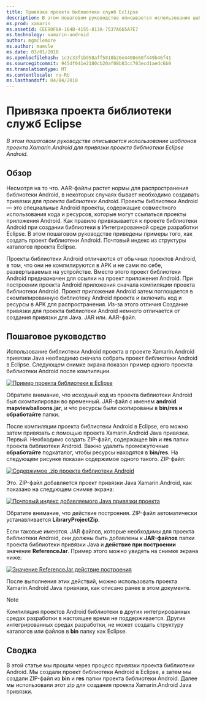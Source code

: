 ```yaml
---
title: Привязка проекта библиотеки служб Eclipse
description: В этом пошаговом руководстве описывается использование шаблонов проекта Xamarin.Android для привязки проекта библиотеки Eclipse Android.
ms.prod: xamarin
ms.assetid: CEE90F8A-164B-4155-813A-7537A665A7E7
ms.technology: xamarin-android
author: mgmclemore
ms.author: mamcle
ms.date: 03/01/2018
ms.openlocfilehash: 1c3c33f1b958aff5818b26e4408e60f449b46f41
ms.sourcegitcommit: 945df041e2180cb20af08b83cc703ecd1aedc6b0
ms.translationtype: MT
ms.contentlocale: ru-RU
ms.lasthandoff: 04/04/2018
---
```

# <a name="binding-an-eclipse-library-project"></a>Привязка проекта библиотеки служб Eclipse

_В этом пошаговом руководстве описывается использование шаблонов проекта Xamarin.Android для привязки проекта библиотеки Eclipse Android._


## <a name="overview"></a>Обзор

Несмотря на то что. AAR-файлы растет нормы для распространения библиотеки Android, в некоторых случаях бывает необходимо создавать привязки для *проекта библиотеки Android*. Проекты библиотеки Android — это специальные Android проекты, содержащие совместного использования кода и ресурсов, которые могут ссылаться проекты приложения Android. Как правило привязывается к проекте библиотеки Android при создании библиотеки в Интегрированной среде разработки Eclipse.
В этом пошаговом руководстве приведены примеры того, как создать проект библиотеки Android. Почтовый индекс из структуры каталогов проекта Eclipse.

Проекты библиотеки Android отличаются от обычных проектов Android, в том, что они не компилируются в APK и не сами по себе, развертываемых на устройстве. Вместо этого проект библиотеки Android предназначен для ссылки на проект приложения Android. При построении проекта Android приложения сначала компиляции проекта библиотеки Android. Проект приложения Android затем поглощается в скомпилированную библиотеку Android проекта и включить код и ресурсы в APK для распространения. Из-за этого отличия Создание привязки для проекта библиотеки Android немного отличается от создания привязки для Java. JAR или. AAR-файл.



## <a name="walkthrough"></a>Пошаговое руководство

Использование библиотеки Android проекта в проекте Xamarin.Android привязки Java необходимо сначала собрать проект библиотеки Android в Eclipse. Следующем снимке экрана показан пример одного проекта библиотеки Android после компиляции. 

[![Пример проекта библиотеки в Eclipse](binding-a-library-project-images/build-lib-in-eclipse.png)](binding-a-library-project-images/build-lib-in-eclipse.png#lightbox)

Обратите внимание, что исходный код из проекта библиотеки Android был скомпилирован во временный. JAR-файл с именем **android mapviewballoons.jar**, и что ресурсы были скопированы в **bin/res и обработайте** папки. 

После компиляции проекта библиотеки Android в Eclipse, его можно затем привязать с помощью проекта Xamarin.Android Java привязки. Первый. Необходимо создать ZIP-файл, содержащее **bin** и **res** папки проекта библиотеки Android. Важно удалить промежуточные **обработайте** подкаталог, чтобы ресурсы находятся в **bin/res**. На следующем рисунке показан содержимое одного такого. ZIP-файл: 

[![Содержимое .zip проекта библиотеки Android](binding-a-library-project-images/contents-of-zip-file.png)](binding-a-library-project-images/contents-of-zip-file.png#lightbox)

Это. ZIP-файл добавляется проект привязки Java Xamarin.Android, как показано на следующем снимке экрана:

[![Почтовый индекс добавляемого Java привязки проекта](binding-a-library-project-images/zip-in-binding-project.png)](binding-a-library-project-images/zip-in-binding-project.png#lightbox)

Обратите внимание, что действие построения. ZIP-файл автоматически устанавливается **LibraryProjectZip**.

Если таковые имеются. JAR файлов, которые необходимы для проекта библиотеки Android, они должны быть добавлены к **JAR-файлов** папки проекта библиотеки привязки Java и **действие при построении** значение **ReferenceJar**. Пример этого можно увидеть на снимке экрана ниже: 

[![Значение ReferenceJar действие построения](binding-a-library-project-images/set-to-referencejar.png)](binding-a-library-project-images/set-to-referencejar.png#lightbox)

После выполнения этих действий, можно использовать проекта Xamarin.Android Java привязки, как описано ранее в этом документе.

> [!NOTE]
> Компиляция проектов Android библиотеки в других интегрированных средах разработки в настоящее время не поддерживается. Других интегрированных средах разработки, не может создать структуру каталогов или файлов в **bin** папку как Eclipse. 


## <a name="summary"></a>Сводка

В этой статье мы прошли через процесс привязки проекта библиотеки Android. Мы создали проект библиотеки Android в Eclipse, а затем мы создали ZIP-файл из **bin** и **res** папки проекта библиотеки Android. Далее мы использовали этот zip для создания проекта Xamarin.Android Java привязки. 

